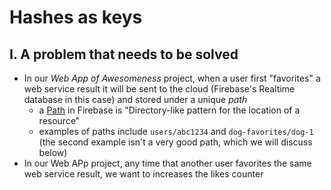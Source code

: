 # Hashes as keys


## I. A problem that needs to be solved

- In our *Web App of Awesomeness* project, when a user first "favorites" a web service result it will be sent to the cloud (Firebase's Realtime database in this case) and stored under a unique *path*
  - a [Path](https://firebase.google.com/docs/reference/rules/rules.Path) in Firebase is "Directory-like pattern for the location of a resource" 
  - examples of paths include `users/abc1234` and `dog-favorites/dog-1` (the second example isn't a very good path, which we will discuss below)
- In our Web APp project, any time that another user favorites the same web service result, we want to increases the likes counter 

